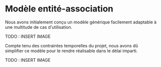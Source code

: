 # Modèle entité-association

Nous avons initialement conçu un modèle générique facilement adaptable à une multitude de cas d'utilisation.

TODO : INSERT IMAGE

Compte tenu des contraintes temporelles du projet, nous avons dû simplifier ce modèle pour le rendre réalisable dans le délai imparti. 

TODO : INSERT IMAGE
